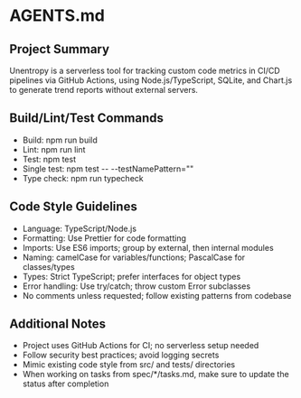 # AGENTS.md

## Project Summary

Unentropy is a serverless tool for tracking custom code metrics in CI/CD pipelines via GitHub Actions, using Node.js/TypeScript, SQLite, and Chart.js to generate trend reports without external servers.

## Build/Lint/Test Commands

- Build: npm run build
- Lint: npm run lint
- Test: npm test
- Single test: npm test -- --testNamePattern="<test name>"
- Type check: npm run typecheck

## Code Style Guidelines

- Language: TypeScript/Node.js
- Formatting: Use Prettier for code formatting
- Imports: Use ES6 imports; group by external, then internal modules
- Naming: camelCase for variables/functions; PascalCase for classes/types
- Types: Strict TypeScript; prefer interfaces for object types
- Error handling: Use try/catch; throw custom Error subclasses
- No comments unless requested; follow existing patterns from codebase

## Additional Notes

- Project uses GitHub Actions for CI; no serverless setup needed
- Follow security best practices; avoid logging secrets
- Mimic existing code style from src/ and tests/ directories
- When working on tasks from spec/*/tasks.md, make sure to update the status after completion 
